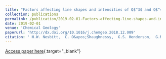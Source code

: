 ```yaml
---
title: "Factors affecting line shapes and intensities of Q$^3$ and Q$^4$ Raman bands of Cs silicate glasses"
collection: publications
permalink: /publication/2019-02-01-Factors-affecting-line-shapes-and-intensities-of-Q3-and-Q4-Raman-bands-of-Cs-silicate-glasses
date: 2019-02-01
venue: 'Chemical Geology'
paperurl: 'http://dx.doi.org/10.1016/j.chemgeo.2018.12.009'
citation: ' H.W. Nesbitt,  C. O&apos;Shaughnessy,  G.S. Henderson,  G.M. Bancroft,  D.R. Neuville, &quot;Factors affecting line shapes and intensities of Q$^3$ and Q$^4$ Raman bands of Cs silicate glasses.&quot; Chemical Geology, 2019.'
---
```

[Access paper here](http://dx.doi.org/10.1016/j.chemgeo.2018.12.009){:target="_blank"}
